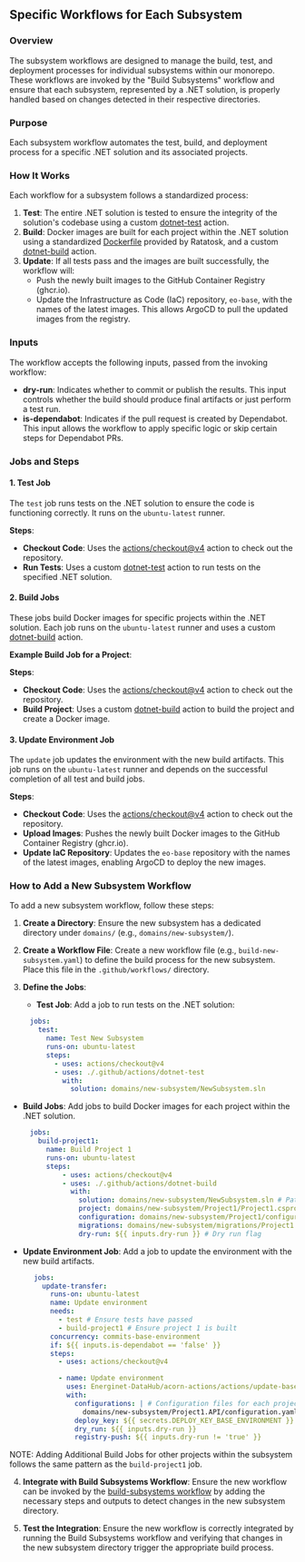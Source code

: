 ﻿## Specific Workflows for Each Subsystem

### Overview

The subsystem workflows are designed to manage the build, test, and deployment processes for individual subsystems within our monorepo. These workflows are invoked by the "Build Subsystems" workflow and ensure that each subsystem, represented by a .NET solution, is properly handled based on changes detected in their respective directories.

### Purpose

Each subsystem workflow automates the test, build, and deployment process for a specific .NET solution and its associated projects.

### How It Works

Each workflow for a subsystem follows a standardized process:

1. **Test**: The entire .NET solution is tested to ensure the integrity of the solution's codebase using a custom [dotnet-test](./dotnet-test.md) action.
2. **Build**: Docker images are built for each project within the .NET solution using a standardized [Dockerfile](https://github.com/Energinet-DataHub/acorn-actions/Dockerfile.simplified) provided by Ratatosk, and a custom [dotnet-build](./dotnet-build.md) action.
3. **Update**: If all tests pass and the images are built successfully, the workflow will:
    - Push the newly built images to the GitHub Container Registry (ghcr.io).
    - Update the Infrastructure as Code (IaC) repository, `eo-base`, with the names of the latest images. This allows ArgoCD to pull the updated images from the registry.

### Inputs

The workflow accepts the following inputs, passed from the invoking workflow:

- **dry-run**: Indicates whether to commit or publish the results. This input controls whether the build should produce final artifacts or just perform a test run.
- **is-dependabot**: Indicates if the pull request is created by Dependabot. This input allows the workflow to apply specific logic or skip certain steps for Dependabot PRs.

### Jobs and Steps

#### 1. Test Job

The `test` job runs tests on the .NET solution to ensure the code is functioning correctly. It runs on the `ubuntu-latest` runner.

**Steps**:
- **Checkout Code**: Uses the [actions/checkout@v4](https://github.com/actions/checkout) action to check out the repository.
- **Run Tests**: Uses a custom [dotnet-test](./dotnet-test.md) action to run tests on the specified .NET solution.

#### 2. Build Jobs

These jobs build Docker images for specific projects within the .NET solution. Each job runs on the `ubuntu-latest` runner and uses a custom [dotnet-build](./dotnet-build.md) action.

**Example Build Job for a Project**:

**Steps**:
- **Checkout Code**: Uses the [actions/checkout@v4](https://github.com/actions/checkout) action to check out the repository.
- **Build Project**: Uses a custom [dotnet-build](./dotnet-build.md) action to build the project and create a Docker image.

#### 3. Update Environment Job

The `update` job updates the environment with the new build artifacts. This job runs on the `ubuntu-latest` runner and depends on the successful completion of all test and build jobs.

**Steps**:
- **Checkout Code**: Uses the [actions/checkout@v4](https://github.com/actions/checkout) action to check out the repository.
- **Upload Images**: Pushes the newly built Docker images to the GitHub Container Registry (ghcr.io).
- **Update IaC Repository**: Updates the `eo-base` repository with the names of the latest images, enabling ArgoCD to deploy the new images.

### How to Add a New Subsystem Workflow

To add a new subsystem workflow, follow these steps:

1. **Create a Directory**: Ensure the new subsystem has a dedicated directory under `domains/` (e.g., `domains/new-subsystem/`).

2. **Create a Workflow File**: Create a new workflow file (e.g., `build-new-subsystem.yaml`) to define the build process for the new subsystem. Place this file in the `.github/workflows/` directory.

3. **Define the Jobs**:

    - **Test Job**: Add a job to run tests on the .NET solution:
```yaml
     jobs:
       test:
         name: Test New Subsystem
         runs-on: ubuntu-latest
         steps:
           - uses: actions/checkout@v4
           - uses: ./.github/actions/dotnet-test
             with:
               solution: domains/new-subsystem/NewSubsystem.sln
```
- **Build Jobs**: Add jobs to build Docker images for each project within the .NET solution.
```yaml
     jobs:
       build-project1:
         name: Build Project 1
         runs-on: ubuntu-latest
         steps:
             - uses: actions/checkout@v4
             - uses: ./.github/actions/dotnet-build
               with:
                 solution: domains/new-subsystem/NewSubsystem.sln # Path to the .NET solution
                 project: domains/new-subsystem/Project1/Project1.csproj # Path to the project file
                 configuration: domains/new-subsystem/Project1/configuration.yaml # Configuration file for the project
                 migrations: domains/new-subsystem/migrations/Project1.sql # Migration script for the project, if applicable
                 dry-run: ${{ inputs.dry-run }} # Dry run flag
```
- **Update Environment Job**: Add a job to update the environment with the new build artifacts.
```yaml
      jobs:
        update-transfer:
          runs-on: ubuntu-latest
          name: Update environment
          needs:
            - test # Ensure tests have passed
            - build-project1 # Ensure project 1 is built
          concurrency: commits-base-environment
          if: ${{ inputs.is-dependabot == 'false' }}
          steps:
            - uses: actions/checkout@v4

            - name: Update environment
              uses: Energinet-DataHub/acorn-actions/actions/update-base-environment@v1
              with:
                configurations: | # Configuration files for each project
                  domains/new-subsystem/Project1.API/configuration.yaml
                deploy_key: ${{ secrets.DEPLOY_KEY_BASE_ENVIRONMENT }}
                dry_run: ${{ inputs.dry-run }}
                registry-push: ${{ inputs.dry-run != 'true' }}
```

NOTE: Adding Additional Build Jobs for other projects within the subsystem follows the same pattern as the `build-project1` job.

4. **Integrate with Build Subsystems Workflow**: Ensure the new workflow can be invoked by the [build-subsystems workflow](./build-subsystems.md) by adding the necessary steps and outputs to detect changes in the new subsystem directory.

5. **Test the Integration**: Ensure the new workflow is correctly integrated by running the Build Subsystems workflow and verifying that changes in the new subsystem directory trigger the appropriate build process.

